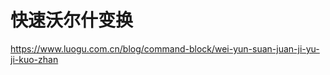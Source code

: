 <!--
 * @Autor: violet apricity ( Zhuangpx )
 * @Date: 2022-01-27 21:26:38
 * @LastEditors: violet apricity ( Zhuangpx )
 * @LastEditTime: 2022-05-02 21:38:23
 * @FilePath: \apricitye:\桌面\ACM\数学\多项式\快速沃尔什变换FWT\快速沃尔什变换FWT.md
 * @Description:  Zhuangpx : Violet && Apricity:/ The warmth of the sun in the winter /
-->

# 快速沃尔什变换

<https://www.luogu.com.cn/blog/command-block/wei-yun-suan-juan-ji-yu-ji-kuo-zhan>
